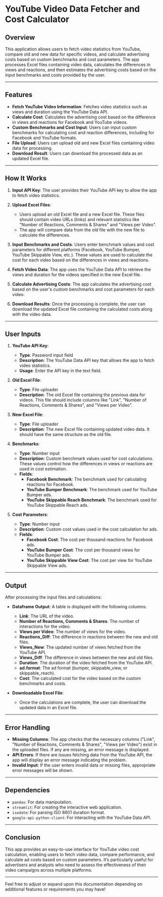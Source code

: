 # **YouTube Video Data Fetcher and Cost Calculator**

## **Overview**

This application allows users to fetch video statistics from YouTube, compare old and new data for specific videos, and calculate advertising costs based on custom benchmarks and cost parameters. The app processes Excel files containing video data, calculates the differences in views and reactions, and then estimates the advertising costs based on the input benchmarks and costs provided by the user.

---

## **Features**

- **Fetch YouTube Video Information**: Fetches video statistics such as views and duration using the YouTube Data API.
- **Calculate Cost**: Calculates the advertising cost based on the difference in views and reactions for Facebook and YouTube videos.
- **Custom Benchmarks and Cost Input**: Users can input custom benchmarks for calculating cost and reaction differences, including for Facebook and YouTube formats.
- **File Upload**: Users can upload old and new Excel files containing video data for processing.
- **Download Result**: Users can download the processed data as an updated Excel file.

---

## **How It Works**

1. **Input API Key**: 
   The user provides their YouTube API key to allow the app to fetch video statistics.

2. **Upload Excel Files**:
   - Users upload an old Excel file and a new Excel file. These files should contain video URLs (links) and relevant statistics like "Number of Reactions, Comments & Shares" and "Views per Video".
   - The app will compare data from the old file with the new file to calculate the differences.

3. **Input Benchmarks and Costs**: 
   Users enter benchmark values and cost parameters for different platforms (Facebook, YouTube Bumper, YouTube Skippable View, etc.). These values are used to calculate the cost for each video based on the differences in views and reactions.

4. **Fetch Video Data**: 
   The app uses the YouTube Data API to retrieve the views and duration for the videos specified in the new Excel file.

5. **Calculate Advertising Costs**: 
   The app calculates the advertising cost based on the user's custom benchmarks and cost parameters for each video.

6. **Download Results**:
   Once the processing is complete, the user can download the updated Excel file containing the calculated costs along with the video data.

---

## **User Inputs**

1. **YouTube API Key**:
   - **Type**: Password input field
   - **Description**: The YouTube Data API key that allows the app to fetch video statistics.
   - **Usage**: Enter the API key in the text field.

2. **Old Excel File**:
   - **Type**: File uploader
   - **Description**: The old Excel file containing the previous data for videos. This file should include columns like "Link", "Number of Reactions, Comments & Shares", and "Views per Video".

3. **New Excel File**:
   - **Type**: File uploader
   - **Description**: The new Excel file containing updated video data. It should have the same structure as the old file.

4. **Benchmarks**:
   - **Type**: Number input
   - **Description**: Custom benchmark values used for cost calculations. These values control how the differences in views or reactions are used in cost estimation.
   - **Fields**:
     - **Facebook Benchmark**: The benchmark used for calculating reactions for Facebook.
     - **YouTube Bumper Benchmark**: The benchmark used for YouTube Bumper ads.
     - **YouTube Skippable Reach Benchmark**: The benchmark used for YouTube Skippable Reach ads.

5. **Cost Parameters**:
   - **Type**: Number input
   - **Description**: Custom cost values used in the cost calculation for ads.
   - **Fields**:
     - **Facebook Cost**: The cost per thousand reactions for Facebook ads.
     - **YouTube Bumper Cost**: The cost per thousand views for YouTube Bumper ads.
     - **YouTube Skippable View Cost**: The cost per view for YouTube Skippable View ads.

---

## **Output**

After processing the input files and calculations:

- **Dataframe Output**: A table is displayed with the following columns:
  - **Link**: The URL of the video.
  - **Number of Reactions, Comments & Shares**: The number of interactions for the video.
  - **Views per Video**: The number of views for the video.
  - **Reactions_Diff**: The difference in reactions between the new and old files.
  - **Views_New**: The updated number of views fetched from the YouTube API.
  - **Views_Diff**: The difference in views between the new and old files.
  - **Duration**: The duration of the video fetched from the YouTube API.
  - **ad.format**: The ad format (bumper, skippable_view, or skippable_reach).
  - **Cost**: The calculated cost for the video based on the custom benchmarks and costs.

- **Downloadable Excel File**: 
  - Once the calculations are complete, the user can download the updated data in an Excel file.

---

## **Error Handling**

- **Missing Columns**: The app checks that the necessary columns ("Link", "Number of Reactions, Comments & Shares", "Views per Video") exist in the uploaded files. If any are missing, an error message is displayed.
- **API Errors**: If there are issues fetching data from the YouTube API, the app will display an error message indicating the problem.
- **Invalid Input**: If the user enters invalid data or missing files, appropriate error messages will be shown.

---

## **Dependencies**

- `pandas`: For data manipulation.
- `streamlit`: For creating the interactive web application.
- `isodate`: For parsing ISO 8601 duration format.
- `google-api-python-client`: For interacting with the YouTube Data API.

---

## **Conclusion**

This app provides an easy-to-use interface for YouTube video cost calculation, enabling users to fetch video data, compare performance, and calculate ad costs based on custom parameters. It’s particularly useful for advertisers and analysts who need to assess the effectiveness of their video campaigns across multiple platforms.

--- 

Feel free to adjust or expand upon this documentation depending on additional features or requirements you may have!
